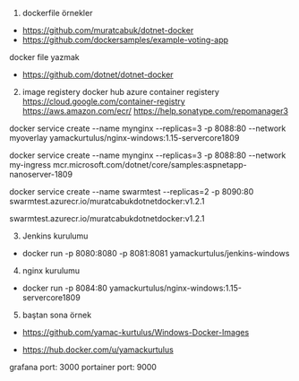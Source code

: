 1. dockerfile
   örnekler

- https://github.com/muratcabuk/dotnet-docker
- https://github.com/dockersamples/example-voting-app


docker file yazmak

- https://github.com/dotnet/dotnet-docker



2. image registery
docker hub
azure container registery
https://cloud.google.com/container-registry
https://aws.amazon.com/ecr/
https://help.sonatype.com/repomanager3


docker service create --name mynginx --replicas=3 -p 8088:80 --network myoverlay yamackurtulus/nginx-windows:1.15-servercore1809

 docker service create --name mynginx --replicas=3 -p 8088:80 --network my-ingress mcr.microsoft.com/dotnet/core/samples:aspnetapp-nanoserver-1809
 
 
 
 docker service create --name swarmtest --replicas=2 -p 8090:80  swarmtest.azurecr.io/muratcabukdotnetdocker:v1.2.1 
 
swarmtest.azurecr.io/muratcabukdotnetdocker:v1.2.1
 
 


3. Jenkins kurulumu

- docker run -p 8080:8080 -p 8081:8081  yamackurtulus/jenkins-windows

4. nginx kurulumu

- docker run -p 8084:80 yamackurtulus/nginx-windows:1.15-servercore1809


5. baştan sona örnek





 - https://github.com/yamac-kurtulus/Windows-Docker-Images

 - https://hub.docker.com/u/yamackurtulus
 
 
 
 grafana port: 3000
 portainer port: 9000
 
 
